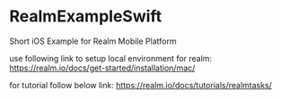 # RealmExampleSwift
Short iOS Example for Realm Mobile Platform

use following link to setup local environment for realm:
https://realm.io/docs/get-started/installation/mac/

for tutorial follow below link:
https://realm.io/docs/tutorials/realmtasks/
